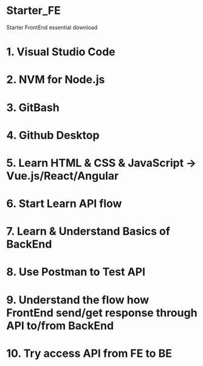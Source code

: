 # Starter_FE
Starter FrontEnd essential download

# 1. Visual Studio Code
# 2. NVM for Node.js
# 3. GitBash
# 4. Github Desktop
# 5. Learn HTML & CSS & JavaScript -> Vue.js/React/Angular
# 6. Start Learn API flow
# 7. Learn & Understand Basics of BackEnd
# 8. Use Postman to Test API
# 9. Understand the flow how FrontEnd send/get response through API to/from BackEnd
# 10. Try access API from FE to BE
